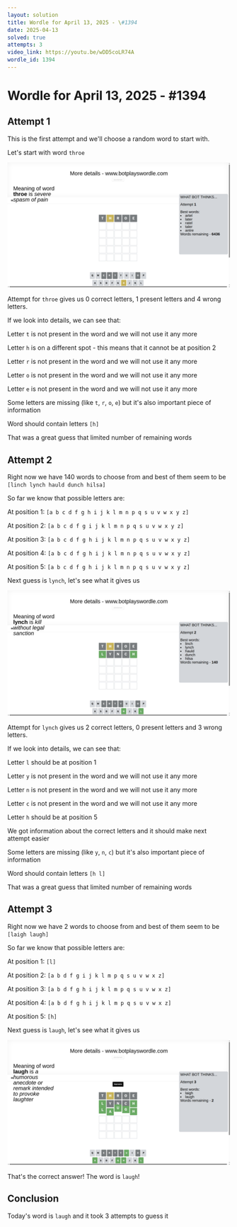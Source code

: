 ```yaml
---
layout: solution
title: Wordle for April 13, 2025 - \#1394
date: 2025-04-13
solved: true
attempts: 3
video_link: https://youtu.be/wDD5coLR74A
wordle_id: 1394
---
```


# Wordle for April 13, 2025 - \#1394

## Attempt 1

This is the first attempt and we'll choose a random word to start with.

Let's start with word `throe`

![Attempt 1](2025-04-13/attempt-1.png)

Attempt for `throe` gives us 0 correct letters, 1 present letters and 4 wrong letters.

If we look into details, we can see that:

Letter `t` is not present in the word and we will not use it any more

Letter `h` is on a different spot - this means that it cannot be at position 2

Letter `r` is not present in the word and we will not use it any more

Letter `o` is not present in the word and we will not use it any more

Letter `e` is not present in the word and we will not use it any more

Some letters are missing (like `t`, `r`, `o`, `e`) but it's also important piece of information

Word should contain letters `[h]`

That was a great guess that limited number of remaining words



## Attempt 2

Right now we have 140 words to choose from and best of them seem to be `[linch lynch hauld dunch hilsa]`

So far we know that possible letters are:

At position 1: `[a b c d f g h i j k l m n p q s u v w x y z]`

At position 2: `[a b c d f g i j k l m n p q s u v w x y z]`

At position 3: `[a b c d f g h i j k l m n p q s u v w x y z]`

At position 4: `[a b c d f g h i j k l m n p q s u v w x y z]`

At position 5: `[a b c d f g h i j k l m n p q s u v w x y z]`

Next guess is `lynch`, let's see what it gives us

![Attempt 2](2025-04-13/attempt-2.png)

Attempt for `lynch` gives us 2 correct letters, 0 present letters and 3 wrong letters.

If we look into details, we can see that:

Letter `l` should be at position 1

Letter `y` is not present in the word and we will not use it any more

Letter `n` is not present in the word and we will not use it any more

Letter `c` is not present in the word and we will not use it any more

Letter `h` should be at position 5

We got information about the correct letters and it should make next attempt easier

Some letters are missing (like `y`, `n`, `c`) but it's also important piece of information

Word should contain letters `[h l]`

That was a great guess that limited number of remaining words



## Attempt 3

Right now we have 2 words to choose from and best of them seem to be `[laigh laugh]`

So far we know that possible letters are:

At position 1: `[l]`

At position 2: `[a b d f g i j k l m p q s u v w x z]`

At position 3: `[a b d f g h i j k l m p q s u v w x z]`

At position 4: `[a b d f g h i j k l m p q s u v w x z]`

At position 5: `[h]`

Next guess is `laugh`, let's see what it gives us

![Attempt 3](2025-04-13/attempt-3.png)

That's the correct answer! The word is `laugh`!

## Conclusion

Today's word is `laugh` and it took 3 attempts to guess it

